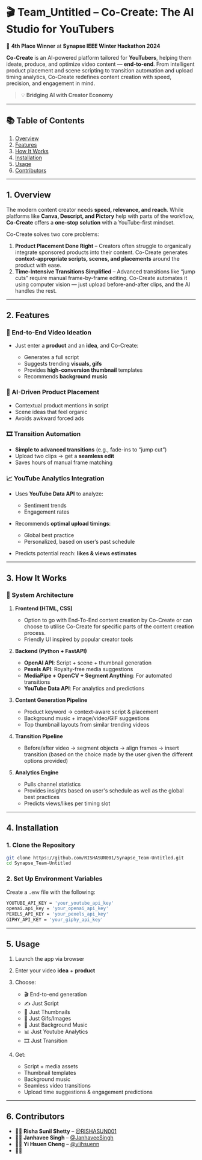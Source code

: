 

# 🎬 Team\_Untitled – Co-Create: The AI Studio for YouTubers 

🏅 **4th Place Winner** at **Synapse IEEE Winter Hackathon 2024**

**Co-Create** is an AI-powered platform tailored for **YouTubers**, helping them ideate, produce, and optimize video content — **end-to-end**. From intelligent product placement and scene scripting to transition automation and upload timing analytics, Co-Create redefines content creation with speed, precision, and engagement in mind.

> 💡 **Bridging AI with Creator Economy**

---

## 📚 Table of Contents

1. [Overview](#1-overview)
2. [Features](#2-features)
3. [How It Works](#3-how-it-works)
4. [Installation](#4-installation)
5. [Usage](#5-usage)
6. [Contributors](#7-contributors)

---

## 1. Overview

The modern content creator needs **speed, relevance, and reach**. While platforms like **Canva, Descript, and Pictory** help with parts of the workflow, **Co-Create** offers a **one-stop solution** with a YouTube-first mindset.

Co-Create solves two core problems:

1. **Product Placement Done Right** – Creators often struggle to organically integrate sponsored products into their content. Co-Create generates **context-appropriate scripts, scenes, and placements** around the product with ease.
2. **Time-Intensive Transitions Simplified** – Advanced transitions like “jump cuts” require manual frame-by-frame editing. Co-Create automates it using computer vision — just upload before-and-after clips, and the AI handles the rest.

---

## 2. Features

### 🧠 End-to-End Video Ideation

* Just enter a **product** and an **idea**, and Co-Create:

  * Generates a full script
  * Suggests trending **visuals, gifs**
  * Provides **high-conversion thumbnail** templates
  * Recommends **background music**

### 🎯 AI-Driven Product Placement

* Contextual product mentions in script
* Scene ideas that feel organic
* Avoids awkward forced ads

### 🎞️ Transition Automation

* **Simple to advanced transitions** (e.g., fade-ins to “jump cut”)
* Upload two clips → get a **seamless edit**
* Saves hours of manual frame matching

### 📈 YouTube Analytics Integration

* Uses **YouTube Data API** to analyze:

  * Sentiment trends
  * Engagement rates
* Recommends **optimal upload timings**:

  * Global best practice
  * Personalized, based on user’s past schedule
* Predicts potential reach: **likes & views estimates**

---

## 3. How It Works

### 🧩 System Architecture

1. **Frontend (HTML, CSS)**

   * Option to go with End-To-End content creation by Co-Create or can choose to utilise Co-Create for specific parts of the content creation process.
   * Friendly UI inspired by popular creator tools

2. **Backend (Python + FastAPI)**

   * **OpenAI API**: Script + scene + thumbnail generation
   * **Pexels API**: Royalty-free media suggestions
   * **MediaPipe + OpenCV + Segment Anything**: For automated transitions
   * **YouTube Data API**: For analytics and predictions

3. **Content Generation Pipeline**

   * Product keyword → context-aware script & placement
   * Background music + image/video/GIF suggestions
   * Top thumbnail layouts from similar trending videos

4. **Transition Pipeline**

   * Before/after video → segment objects → align frames → insert transition (based on the choice made by the user given the different options provided)

5. **Analytics Engine**

   * Pulls channel statistics
   * Provides insights based on user's schedule as well as the global best practices
   * Predicts views/likes per timing slot

---

## 4. Installation

### 1. Clone the Repository

```bash
git clone https://github.com/RISHASUN001/Synapse_Team-Untitled.git
cd Synapse_Team-Untitled
```

### 2. Set Up Environment Variables

Create a `.env` file with the following:

```bash
YOUTUBE_API_KEY = 'your_youtube_api_key'
openai.api_key = 'your_openai_api_key'
PEXELS_API_KEY = 'your_pexels_api_key'
GIPHY_API_KEY = 'your_giphy_api_key'
```

---

## 5. Usage

1. Launch the app via browser
2. Enter your video **idea** + **product**
3. Choose:

   * 🎬 End-to-end generation
   * ✍️ Just Script
   * 🌃 Just Thumbnails
   * 🌇 Just Gifs/Images
   * 🎷 Just Background Music
   * 📊 Just Youtube Analytics
   * 🎞️ Just Transition
     
4. Get:

   * Script + media assets
   * Thumbnail templates
   * Background music
   * Seamless video transitions
   * Upload time suggestions & engagement predictions

---


## 6. Contributors

* 👩‍💻 **Risha Sunil Shetty** – [@RISHASUN001](https://github.com/RISHASUN001)
* 👩‍💻 **Janhavee Singh** – [@JanhaveeSingh](https://github.com/JanhaveeSingh)
* 👩‍💻 **Yi Hsuen Cheng** – [@yiihsuenn](https://github.com/yiihsuenn)
* 👩‍💻 


